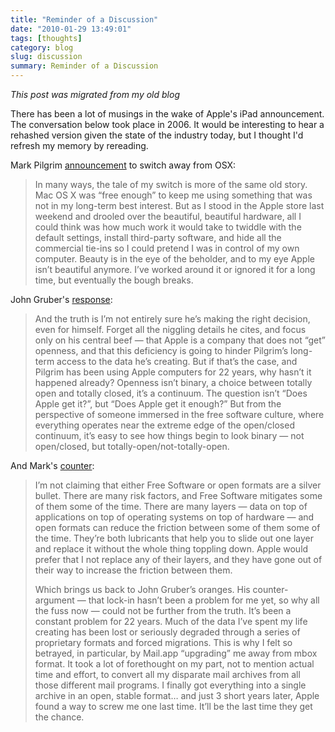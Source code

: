 ```yaml
---
title: "Reminder of a Discussion"
date: "2010-01-29 13:49:01"
tags: [thoughts]
category: blog
slug: discussion
summary: Reminder of a Discussion
---
```


_This post was migrated from my old blog_

There has been a lot of musings in the wake of Apple's iPad announcement. The conversation below took place in 2006. It would be interesting to hear a rehashed version given the state of the industry today, but I thought I'd refresh my memory by rereading.

Mark Pilgrim [announcement](https://diveintomark.org/archives/2006/06/02/when-the-bough-breaks) to switch away from OSX:

> In many ways, the tale of my switch is more of the same old story. Mac OS X was “free enough” to keep me using something that was not in my long-term best interest. But as I stood in the Apple store last weekend and drooled over the beautiful, beautiful hardware, all I could think was how much work it would take to twiddle with the default settings, install third-party software, and hide all the commercial tie-ins so I could pretend I was in control of my own computer. Beauty is in the eye of the beholder, and to my eye Apple isn’t beautiful anymore. I’ve worked around it or ignored it for a long time, but eventually the bough breaks.

John Gruber's [response](https://daringfireball.net/2006/06/and_oranges):

> And the truth is I’m not entirely sure he’s making the right decision, even for himself. Forget all the niggling details he cites, and focus only on his central beef — that Apple is a company that does not “get” openness, and that this deficiency is going to hinder Pilgrim’s long-term access to the data he’s creating. But if that’s the case, and Pilgrim has been using Apple computers for 22 years, why hasn’t it happened already? Openness isn’t binary, a choice between totally open and totally closed, it’s a continuum. The question isn’t “Does Apple get it?”, but “Does Apple get it enough?” But from the perspective of someone immersed in the free software culture, where everything operates near the extreme edge of the open/closed continuum, it’s easy to see how things begin to look binary — not open/closed, but totally-open/not-totally-open.

And Mark's [counter](https://diveintomark.org/archives/2006/06/16/juggling-oranges):

> I’m not claiming that either Free Software or open formats are a silver bullet. There are many risk factors, and Free Software mitigates some of them some of the time. There are many layers — data on top of applications on top of operating systems on top of hardware — and open formats can reduce the friction between some of them some of the time. They’re both lubricants that help you to slide out one layer and replace it without the whole thing toppling down. Apple would prefer that I not replace any of their layers, and they have gone out of their way to increase the friction between them.
>
> Which brings us back to John Gruber’s oranges. His counter-argument — that lock-in hasn’t been a problem for me yet, so why all the fuss now — could not be further from the truth. It’s been a constant problem for 22 years. Much of the data I’ve spent my life creating has been lost or seriously degraded through a series of proprietary formats and forced migrations. This is why I felt so betrayed, in particular, by Mail.app “upgrading” me away from mbox format. It took a lot of forethought on my part, not to mention actual time and effort, to convert all my disparate mail archives from all those different mail programs. I finally got everything into a single archive in an open, stable format… and just 3 short years later, Apple found a way to screw me one last time. It’ll be the last time they get the chance.
